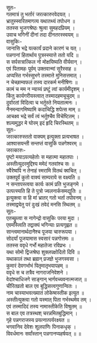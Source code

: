 सूतः-   
गतमात्रं तु भर्तारं जरत्कारुरवेदयत् ।  
भ्रातुस्स्वरितमागत्य यथातथ्यं तपोधन ॥  
ततस्स भुजगश्रेष्ठः श्रुत्वा सुमहदप्रियम् ।  
उवाच भगिनीं दीनां तदा दीनतरस्स्वयम् ॥  
वासुकिः-  
जानासि भद्रे यत्कार्यं प्रदाने कारणं च यत् ।  
पन्नगानां हितार्थाय पुत्रस्स्यात्ते ततो यदि ॥  
स सर्पसत्रात्किल नो मोक्षयिष्यति वीर्यवान् ।  
एवं पितामहः पूर्वम् उक्तवान्मां सुरैस्सह ॥  
अप्यस्ति गर्भस्सुभगे तस्मात्ते मुनिसत्तमात् ।  
न चेच्छाम्यफलं तस्य दारकर्म मनीषिणः ॥  
कामं च मम न न्याय्यं प्रष्टुं त्वां कार्यमीदृशम् ।  
किंतु कार्यगरीयस्त्वात् तस्मादहमचूचुदम् ॥  
दुर्वारतां विदित्वा च भर्तुस्ते नियतात्मनः ।  
नैनमन्वागमिष्यामि कदाचिद्धि शपेत्स माम् ॥  
आचक्ष्व भद्रे सर्वं त्वं भर्तुश्चैव विचेष्टितम् ।  
शल्यमुद्धर मे घोरम् इदं हृदि चिरस्थितम् ॥  
सूतः-  
जरत्कारुस्ततो वाक्यम् इत्युक्ता प्रत्यभाषत ।  
आश्वासयन्ती सन्तप्तं वासुकिं पन्नगेश्वरम् ॥  
जरत्कारुः-   
पृष्टो मयाऽपत्यहेतोः स महात्मा महातपाः ।  
अस्तीत्युदरमुद्दिश्य ममेदं गतवांश्च सः ॥  
स्वैरेष्वपि न तेनाहं स्मरामि वितथं क्वचित् ।  
उक्तपूर्वं कुतो वाक्यं साम्पराये स वक्ष्यति ॥  
न सन्तापस्त्वया कार्यः कामं प्रति भुजङ्गमे ।  
उत्पत्स्यति हि ते पुत्रो ज्वलनार्कसमद्युतिः ॥  
इत्युक्त्वा स हि मां भ्रातर् गतो भर्ता तपोवनम् ।  
तस्माद्व्येतु परं दुःखं तवेदं मनसि स्थितम् ॥  
सूतः-  
एतच्छ्रुत्वा स नागेन्द्रो वासुकिः परया मुदा ।  
एवमस्त्विति तद्वाक्यं भगिन्याः प्रत्यगृह्णत ॥  
सान्त्वमानार्थदानैश्च पूजया चारुरूपया ।  
सोदर्यां पूजयामास स्वसारं पन्नगोत्तमः ॥  
ततस्स ववृधे गर्भो महातेजा रविप्रभः ।  
यथा सोमो द्विजश्रेष्ठ शुक्लपक्षोदितो दिवि ॥  
यथाकालं तथा ब्रह्मन् प्रजज्ञे भुजगस्वसा ।  
कुमारं देवगर्भाभं पितृमातृभयापहम् ॥  
ववृधे स च तत्रैव नागराजनिवेशने ।  
वेदांश्चाधिजगे साङ्गान् भार्गवच्यवनात्मजात् ॥  
चीरितव्रतो बाल एव बुद्धिसत्त्वगुणान्वितः ।  
नाम चास्याभवत्ख्यातं लोकेष्वस्तीक इत्युत ॥  
अस्तीत्युक्त्वा गतो यस्मात् पिता गर्भस्थमेव तम् ।  
एवं तस्मादिदं तस्य नामास्तीकेति विश्रुतम् ॥  
स बाल एव तत्रस्थश् चरन्नमितबुद्धिमान् ।  
गृहे पन्नगराजस्य प्रयत्नात्पर्यरक्ष्यत ॥  
भगवानिव देवेशः शूलपाणिः पिनाकधृक् ।  
विवर्धमानः सर्वांस्तान् पन्नगानप्यहर्षयत् ॥ ॥  

